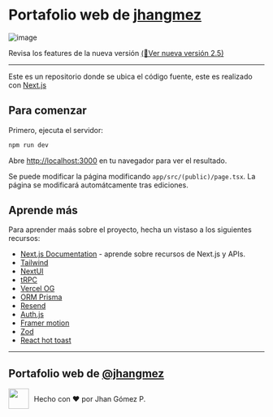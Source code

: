 # Portafolio web de [jhangmez](https://www.linkedin.com/in/jhangmez/)

![image](https://github.com/user-attachments/assets/913e1856-75a5-4193-abe7-029763269652)

Revisa los features de la nueva versión [(🚀Ver nueva versión 2.5)](https://github.com/jhangmez/pagina/releases/tag/2.5)

---

Este es un repositorio donde se ubica el código fuente, este es realizado con [Next.js](https://nextjs.org/)

## Para comenzar

Primero, ejecuta el servidor:

```bash
npm run dev
```

Abre [http://localhost:3000](http://localhost:3000) en tu navegador para ver el resultado.

Se puede modificar la página modificando `app/src/(public)/page.tsx`. La página se modificará automátcamente tras ediciones.

## Aprende más

Para aprender maás sobre el proyecto, hecha un vistaso a los siguientes recursos:

- [Next.js Documentation](https://nextjs.org/docs) - aprende sobre recursos de Next.js y APIs.
- [Tailwind](https://tailwindcss.com/docs/installation)
- [NextUI](https://nextui.org/docs/guide/introduction)
- [tRPC](https://trpc.io/docs)
- [Vercel OG](https://nextjs.org/docs/app/api-reference/file-conventions/metadata/opengraph-image)
- [ORM Prisma](https://www.prisma.io/docs/orm)
- [Resend](https://resend.com/docs/introduction)
- [Auth.js](https://authjs.dev/getting-started)
- [Framer motion](https://www.framer.com/motion/)
- [Zod](https://zod.dev)
- [React hot toast](https://react-hot-toast.com/docs)

---
## Portafolio web de [@jhangmez](https://www.linkedin.com/in/jhangmez/)
<div style="display: flex; align-items: center; height: fit-content;">
  <img src="https://avatars.githubusercontent.com/u/60937214?v=4" width="40" style="margin-right: 10px;"/>
  <span>Hecho con ❤️ por Jhan Gómez P.</span>
</div>
